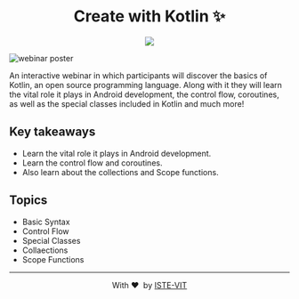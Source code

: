 <h1 align="center"> Create with Kotlin ✨</h1>

<p align="center">
 <img src="https://github.com/vendz/Create-With-Kotlin/blob/main/Resources/ISTE-logo.png?raw=true" > <br> 
</p>

![webinar poster](https://github.com/vendz/Create-With-Kotlin/blob/main/Resources/webinar-poster.jpeg?raw=true)

An interactive webinar in which participants will discover the basics of Kotlin, an open source programming language. Along with it they will learn the vital role it plays in Android development, the control flow, coroutines, as well as the special classes included in Kotlin and much more!


## Key takeaways
- Learn the vital role it plays in Android development.
- Learn the control flow and coroutines.
- Also learn about the collections and Scope functions.

## Topics
- Basic Syntax
- Control Flow
- Special Classes
- Collaections
- Scope Functions

---
<p align="center">
	With ❤️ &nbsp;by <a href="https://istevit.in/" target="_blank">ISTE-VIT</a>
</p>